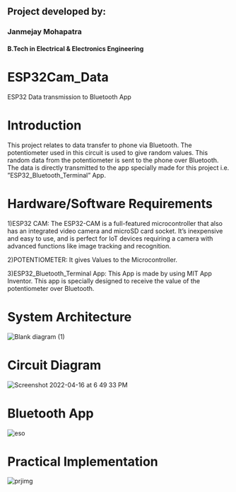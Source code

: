 ## Project developed by:          
### Janmejay Mohapatra 
#### B.Tech in Electrical & Electronics Engineering

# ESP32Cam_Data
ESP32 Data transmission to Bluetooth App


# Introduction

This project relates to data transfer to phone via Bluetooth. The potentiometer used in this circuit is used to give random values. This random data from the potentiometer is sent to the phone over Bluetooth. The data is directly transmitted to the app specially made for this project i.e. ”ESP32_Bluetooth_Terminal” App.

# Hardware/Software Requirements
1)ESP32 CAM: The ESP32-CAM is a full-featured microcontroller that also has an integrated video camera and microSD card socket.  It’s inexpensive and easy to use, and is perfect for IoT devices requiring a camera with advanced functions like image tracking and recognition.

2)POTENTIOMETER: It gives Values to the Microcontroller.

3)ESP32_Bluetooth_Terminal App: This App is made by using MIT App Inventor.
This app is specially designed to receive the value of the potentiometer over Bluetooth.



# System Architecture
![Blank diagram (1)](https://user-images.githubusercontent.com/89799094/165444548-78aa3522-41f5-4d92-912c-6136f963ea78.png)

# Circuit Diagram


![Screenshot 2022-04-16 at 6 49 33 PM](https://user-images.githubusercontent.com/89799094/165444710-c3c9a608-6182-45e5-8c6f-ca9436af82ee.png)

# Bluetooth App

![eso](https://user-images.githubusercontent.com/89799094/165444755-c41a2bd7-da1c-410d-99a5-67b1626a891e.jpg)

# Practical Implementation


![prjimg](https://user-images.githubusercontent.com/89799094/165444842-d2a906f0-c978-480f-9546-d291552f988c.jpg)
